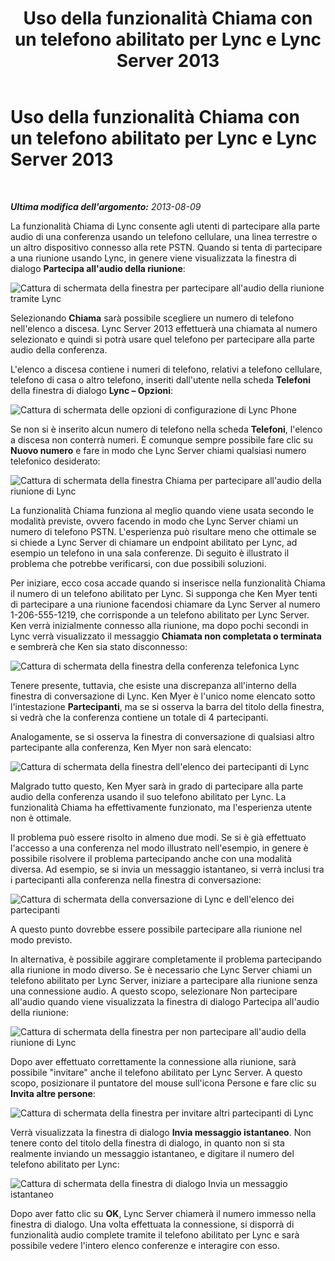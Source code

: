 ﻿---
title: Uso della funzionalità Chiama con un telefono abilitato per Lync e Lync Server 2013
TOCTitle: Uso della funzionalità Chiama con un telefono abilitato per Lync e Lync Server 2013
ms:assetid: 975a1df8-a159-4aa4-a991-5972a535998e
ms:mtpsurl: https://technet.microsoft.com/it-it/library/Dn383570(v=OCS.15)
ms:contentKeyID: 56558963
ms.date: 08/24/2015
mtps_version: v=OCS.15
ms.translationtype: HT
---

# Uso della funzionalità Chiama con un telefono abilitato per Lync e Lync Server 2013

 

_**Ultima modifica dell'argomento:** 2013-08-09_

La funzionalità Chiama di Lync consente agli utenti di partecipare alla parte audio di una conferenza usando un telefono cellulare, una linea terrestre o un altro dispositivo connesso alla rete PSTN. Quando si tenta di partecipare a una riunione usando Lync, in genere viene visualizzata la finestra di dialogo **Partecipa all'audio della riunione**:

![Cattura di schermata della finestra per partecipare all'audio della riunione tramite Lync](images/Dn383570.e28f17f0-9f17-44ef-b893-f4ef132f47ac(OCS.15).png "Cattura di schermata della finestra per partecipare all'audio della riunione tramite Lync")

Selezionando **Chiama** sarà possibile scegliere un numero di telefono nell'elenco a discesa. Lync Server 2013 effettuerà una chiamata al numero selezionato e quindi si potrà usare quel telefono per partecipare alla parte audio della conferenza.

L'elenco a discesa contiene i numeri di telefono, relativi a telefono cellulare, telefono di casa o altro telefono, inseriti dall'utente nella scheda **Telefoni** della finestra di dialogo **Lync – Opzioni**:

![Cattura di schermata delle opzioni di configurazione di Lync Phone](images/Dn383570.03d2f25d-49e2-47b4-b1e9-b1614fc0c11c(OCS.15).png "Cattura di schermata delle opzioni di configurazione di Lync Phone")

Se non si è inserito alcun numero di telefono nella scheda **Telefoni**, l'elenco a discesa non conterrà numeri. È comunque sempre possibile fare clic su **Nuovo numero** e fare in modo che Lync Server chiami qualsiasi numero telefonico desiderato:

![Cattura di schermata della finestra Chiama per partecipare all'audio della riunione di Lync](images/Dn383570.27f2ac7a-cc1c-465c-b145-202ad03af4f2(OCS.15).png "Cattura di schermata della finestra Chiama per partecipare all'audio della riunione di Lync")

La funzionalità Chiama funziona al meglio quando viene usata secondo le modalità previste, ovvero facendo in modo che Lync Server chiami un numero di telefono PSTN. L'esperienza può risultare meno che ottimale se si chiede a Lync Server di chiamare un endpoint abilitato per Lync, ad esempio un telefono in una sala conferenze. Di seguito è illustrato il problema che potrebbe verificarsi, con due possibili soluzioni.

Per iniziare, ecco cosa accade quando si inserisce nella funzionalità Chiama il numero di un telefono abilitato per Lync. Si supponga che Ken Myer tenti di partecipare a una riunione facendosi chiamare da Lync Server al numero 1-206-555-1219, che corrisponde a un telefono abilitato per Lync Server. Ken verrà inizialmente connesso alla riunione, ma dopo pochi secondi in Lync verrà visualizzato il messaggio **Chiamata non completata o terminata** e sembrerà che Ken sia stato disconnesso:

![Cattura di schermata della finestra della conferenza telefonica Lync](images/Dn383570.c2a81727-8751-41b5-946a-03a1b75b9d95(OCS.15).png "Cattura di schermata della finestra della conferenza telefonica Lync")

Tenere presente, tuttavia, che esiste una discrepanza all'interno della finestra di conversazione di Lync. Ken Myer è l'unico nome elencato sotto l'intestazione **Partecipanti**, ma se si osserva la barra del titolo della finestra, si vedrà che la conferenza contiene un totale di 4 partecipanti.

Analogamente, se si osserva la finestra di conversazione di qualsiasi altro partecipante alla conferenza, Ken Myer non sarà elencato:

![Cattura di schermata della finestra dell'elenco dei partecipanti di Lync](images/Dn383570.fa5990cf-2694-402c-ac06-946aa66b6837(OCS.15).png "Cattura di schermata della finestra dell'elenco dei partecipanti di Lync")

Malgrado tutto questo, Ken Myer sarà in grado di partecipare alla parte audio della conferenza usando il suo telefono abilitato per Lync. La funzionalità Chiama ha effettivamente funzionato, ma l'esperienza utente non è ottimale.

Il problema può essere risolto in almeno due modi. Se si è già effettuato l'accesso a una conferenza nel modo illustrato nell'esempio, in genere è possibile risolvere il problema partecipando anche con una modalità diversa. Ad esempio, se si invia un messaggio istantaneo, si verrà inclusi tra i partecipanti alla conferenza nella finestra di conversazione:

![Cattura di schermata della conversazione di Lync e dell'elenco dei partecipanti](images/Dn383570.9b5ff6d6-9f73-467c-99a7-ef3aa8bd7e7a(OCS.15).png "Cattura di schermata della conversazione di Lync e dell'elenco dei partecipanti")

A questo punto dovrebbe essere possibile partecipare alla riunione nel modo previsto.

In alternativa, è possibile aggirare completamente il problema partecipando alla riunione in modo diverso. Se è necessario che Lync Server chiami un telefono abilitato per Lync Server, iniziare a partecipare alla riunione senza una connessione audio. A questo scopo, selezionare Non partecipare all'audio quando viene visualizzata la finestra di dialogo Partecipa all'audio della riunione:

![Cattura di schermata della finestra per non partecipare all'audio della riunione di Lync](images/Dn383570.280a148d-cce5-4b02-87f9-9f78f17a81c1(OCS.15).png "Cattura di schermata della finestra per non partecipare all'audio della riunione di Lync")

Dopo aver effettuato correttamente la connessione alla riunione, sarà possibile "invitare" anche il telefono abilitato per Lync Server. A questo scopo, posizionare il puntatore del mouse sull'icona Persone e fare clic su **Invita altre persone**:

![Cattura di schermata della finestra per invitare altri partecipanti di Lync](images/Dn383570.69b81b29-d1d2-4ed3-acb6-e37dd18e3d86(OCS.15).png "Cattura di schermata della finestra per invitare altri partecipanti di Lync")

Verrà visualizzata la finestra di dialogo **Invia messaggio istantaneo**. Non tenere conto del titolo della finestra di dialogo, in quanto non si sta realmente inviando un messaggio istantaneo, e digitare il numero del telefono abilitato per Lync:

![Cattura di schermata della finestra di dialogo Invia un messaggio istantaneo](images/Dn383570.cd67a3f0-06d8-41ba-a808-c067f64bec9f(OCS.15).png "Cattura di schermata della finestra di dialogo Invia un messaggio istantaneo")

Dopo aver fatto clic su **OK**, Lync Server chiamerà il numero immesso nella finestra di dialogo. Una volta effettuata la connessione, si disporrà di funzionalità audio complete tramite il telefono abilitato per Lync e sarà possibile vedere l'intero elenco conferenze e interagire con esso.

